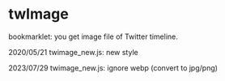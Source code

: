 # twImage
bookmarklet: you get image file of Twitter timeline.

2020/05/21 twimage_new.js: new style 

2023/07/29 twimage_new.js: ignore webp (convert to jpg/png) 
